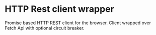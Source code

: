 # HTTP Rest client wrapper

Promise based HTTP REST client for the browser. Client wrapped over Fetch Api with optional circuit breaker.